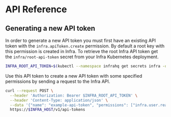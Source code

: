 # API Reference

## Generating a new API token

In order to generate a new API token you must first have an existing API token with the `infra.apiToken.create` permission. By default a root key with this permission is created in Infra. To retrieve the root Infra API token get the `infra/root-api-token` secret from your Infra Kubernetes deployment.

```bash
INFRA_ROOT_API_TOKEN=$(kubectl --namespace infrahq get secrets infra -o jsonpath='{.data.root-api-token}' | base64 --decode)
```

Use this API token to create a new API token with some specified permissions by sending a request to the Infra API.

```bash
curl --request POST \
  --header 'Authorization: Bearer $INFRA_ROOT_API_TOKEN' \
  --header 'Content-Type: application/json' \
  --data '{"name": "example-api-token", "permissions": ["infra.user.read"]}'
  https://$INFRA_HOST/v1/api-tokens
```
